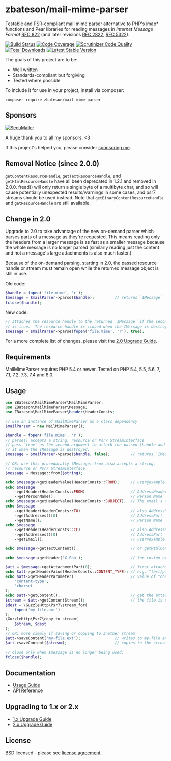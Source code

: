 # zbateson/mail-mime-parser

Testable and PSR-compliant mail mime parser alternative to PHP's imap* functions and Pear libraries for reading messages in _Internet Message Format_ [RFC 822](http://tools.ietf.org/html/rfc822) (and later revisions [RFC 2822](http://tools.ietf.org/html/rfc2822), [RFC 5322](http://tools.ietf.org/html/rfc5322)).

[![Build Status](https://github.com/zbateson/mail-mime-parser/actions/workflows/tests.yml/badge.svg)](https://github.com/zbateson/mail-mime-parser/actions/workflows/tests.yml)
[![Code Coverage](https://scrutinizer-ci.com/g/zbateson/mail-mime-parser/badges/coverage.png?b=master)](https://scrutinizer-ci.com/g/zbateson/mail-mime-parser/?branch=master)
[![Scrutinizer Code Quality](https://scrutinizer-ci.com/g/zbateson/mail-mime-parser/badges/quality-score.png?b=master)](https://scrutinizer-ci.com/g/zbateson/mail-mime-parser/?branch=master)
[![Total Downloads](https://poser.pugx.org/zbateson/mail-mime-parser/downloads)](//packagist.org/packages/zbateson/mail-mime-parser)
[![Latest Stable Version](https://poser.pugx.org/zbateson/mail-mime-parser/v)](//packagist.org/packages/zbateson/mail-mime-parser)

The goals of this project are to be:

* Well written
* Standards-compliant but forgiving
* Tested where possible

To include it for use in your project, install via composer:

```
composer require zbateson/mail-mime-parser
```

## Sponsors

[![SecuMailer](sponsors/logo-secumailer.png)](https://secumailer.com)

A huge thank you to [all my sponsors](https://github.com/sponsors/zbateson). <3

If this project's helped you, please consider [sponsoring me](https://github.com/sponsors/zbateson).

## Removal Notice (since 2.0.0)

`getContentResourceHandle`, `getTextResourceHandle`, and `getHtmlResourceHandle` have all been deprecated in 1.2.1 and removed in 2.0.0. fread() will only return a single byte of a multibyte char, and so will cause potentially unexpected results/warnings in some cases, and psr7 streams should be used instead. Note that `getBinaryContentResourceHandle` and `getResourceHandle` are still available.

## Change in 2.0

Upgrade to 2.0 to take advantage of the new on-demand parser which parses parts of a message as they're requested.  This means reading only the headers from a larger message is as fast as a smaller message because the whole message is no longer parsed (similarly reading just the content and not a message's large attachments is also much faster.)

Because of the on-demand parsing, starting in 2.0, the passed resource handle or stream must remain open while the returned message object is still in use.

Old code:
```php
$handle = fopen('file.mime', 'r');
$message = $mailParser->parse($handle);         // returns `IMessage`
fclose($handle);
```

New code:
```php
// attaches the resource handle to the returned `IMessage` if the second parameter
// is true.  The resource handle is closed when the IMessage is destroyed.
$message = $mailParser->parse(fopen('file.mime', 'r'), true);
```

For a more complete list of changes, please visit the [2.0 Upgrade Guide](https://mail-mime-parser.org/upgrade-2.0).

## Requirements

MailMimeParser requires PHP 5.4 or newer.  Tested on PHP 5.4, 5.5, 5.6, 7, 7.1, 7.2, 7.3, 7.4 and 8.0.

## Usage

```php
use ZBateson\MailMimeParser\MailMimeParser;
use ZBateson\MailMimeParser\Message;
use ZBateson\MailMimeParser\Header\HeaderConsts;

// use an instance of MailMimeParser as a class dependency
$mailParser = new MailMimeParser();

$handle = fopen('file.mime', 'r');
// parse() accepts a string, resource or Psr7 StreamInterface
// pass `true` as the second argument to attach the passed $handle and close
// it when the IMessage is destroyed.
$message = $mailParser->parse($handle, false);         // returns `IMessage`

// OR: use this procedurally (Message::from also accepts a string,
// resource or Psr7 StreamInterface
$message = Message::from($string);

echo $message->getHeaderValue(HeaderConsts::FROM);     // user@example.com
echo $message
    ->getHeader(HeaderConsts::FROM)                    // AddressHeader
    ->getPersonName();                                 // Person Name
echo $message->getHeaderValue(HeaderConsts::SUBJECT);  // The email's subject
echo $message
    ->getHeader(HeaderConsts::TO)                      // also AddressHeader
    ->getAddresses()[0]                                // AddressPart
    ->getName();                                       // Person Name
echo $message
    ->getHeader(HeaderConsts::CC)                      // also AddressHeader
    ->getAddresses()[0]                                // AddressPart
    ->getEmail();                                      // user@example.com

echo $message->getTextContent();                       // or getHtmlContent()

echo $message->getHeader('X-Foo');                     // for custom or undocumented headers

$att = $message->getAttachmentPart(0);                 // first attachment
echo $att->getHeaderValue(HeaderConsts::CONTENT_TYPE); // e.g. "text/plain"
echo $att->getHeaderParameter(                         // value of "charset" part
    'content-type',
    'charset'
);
echo $att->getContent();                               // get the attached file's contents
$stream = $att->getContentStream();                    // the file is decoded automatically
$dest = \GuzzleHttp\Psr7\stream_for(
    fopen('my-file.ext')
);
\GuzzleHttp\Psr7\copy_to_stream(
    $stream, $dest
);
// OR: more simply if saving or copying to another stream
$att->saveContent('my-file.ext');               // writes to my-file.ext
$att->saveContent($stream);                     // copies to the stream

// close only when $message is no longer being used.
fclose($handle);

```

## Documentation

* [Usage Guide](https://mail-mime-parser.org/)
* [API Reference](https://mail-mime-parser.org/api/2.0)

## Upgrading to 1.x or 2.x

* [1.x Upgrade Guide](https://mail-mime-parser.org/upgrade-1.0)
* [2.x Upgrade Guide](https://mail-mime-parser.org/upgrade-2.0)

## License

BSD licensed - please see [license agreement](https://github.com/zbateson/mail-mime-parser/blob/master/LICENSE).
